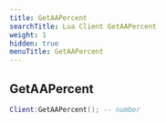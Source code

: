 ```yaml
---
title: GetAAPercent
searchTitle: Lua Client GetAAPercent
weight: 1
hidden: true
menuTitle: GetAAPercent
---
```

## GetAAPercent
```lua
Client:GetAAPercent(); -- number
```